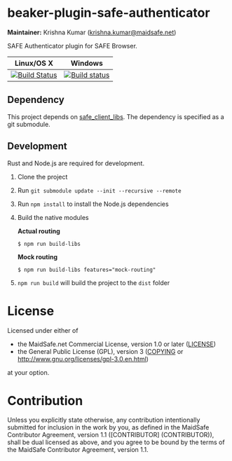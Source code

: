 # beaker-plugin-safe-authenticator

**Maintainer:** Krishna Kumar (krishna.kumar@maidsafe.net)

SAFE Authenticator plugin for SAFE Browser.

|Linux/OS X|Windows|
|:---:|:--------:|
|[![Build Status](https://travis-ci.org/maidsafe/beaker-plugin-safe-authenticator.svg?branch=master)](https://travis-ci.org/maidsafe/beaker-plugin-safe-authenticator)|[![Build status](https://ci.appveyor.com/api/projects/status/04100mp7gtjnr3c1/branch/master?svg=true)](https://ci.appveyor.com/project/MaidSafe-QA/beaker-plugin-safe-authenticator/branch/master)|


## Dependency

This project depends on [safe_client_libs](https://github.com/maidsafe/safe_client_libs). The dependency is specified as a git submodule.

## Development

Rust and Node.js are required for development.

1. Clone the project
2. Run `git submodule update --init --recursive --remote`
3. Run `npm install` to install the Node.js dependencies
4. Build the native modules
   
   **Actual routing**
   ```
   $ npm run build-libs
   ``` 
   
   **Mock routing**
   ```
   $ npm run build-libs features="mock-routing"
   ```
   
5. `npm run build` will build the project to the `dist` folder

# License

Licensed under either of

* the MaidSafe.net Commercial License, version 1.0 or later ([LICENSE](LICENSE))
* the General Public License (GPL), version 3 ([COPYING](COPYING) or http://www.gnu.org/licenses/gpl-3.0.en.html)

at your option.

# Contribution

Unless you explicitly state otherwise, any contribution intentionally submitted for inclusion in the
work by you, as defined in the MaidSafe Contributor Agreement, version 1.1 ([CONTRIBUTOR]
(CONTRIBUTOR)), shall be dual licensed as above, and you agree to be bound by the terms of the
MaidSafe Contributor Agreement, version 1.1.